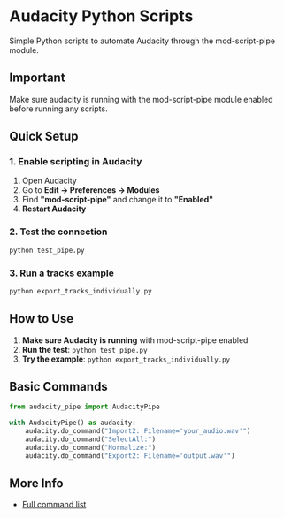 # Audacity Python Scripts

Simple Python scripts to automate Audacity through the mod-script-pipe module.

## Important
Make sure audacity is running with the mod-script-pipe module enabled before running any scripts.


## Quick Setup

### 1. Enable scripting in Audacity
1. Open Audacity
2. Go to **Edit → Preferences → Modules**
3. Find **"mod-script-pipe"** and change it to **"Enabled"**
4. **Restart Audacity**

### 2. Test the connection
```bash
python test_pipe.py
```

### 3. Run a tracks example
```bash
python export_tracks_individually.py
```

## How to Use

1. **Make sure Audacity is running** with mod-script-pipe enabled
2. **Run the test**: `python test_pipe.py`
3. **Try the example**: `python export_tracks_individually.py`

## Basic Commands

```python
from audacity_pipe import AudacityPipe

with AudacityPipe() as audacity:
    audacity.do_command("Import2: Filename='your_audio.wav'")
    audacity.do_command("SelectAll:")
    audacity.do_command("Normalize:")
    audacity.do_command("Export2: Filename='output.wav'")

```

## More Info
- [Full command list](https://manual.audacityteam.org/man/scripting_reference.html)